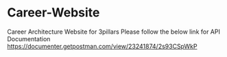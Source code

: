 # Career-Website
Career Architecture Website for 3pillars
Please follow the below link for API Documentation
https://documenter.getpostman.com/view/23241874/2s93CSpWkP
